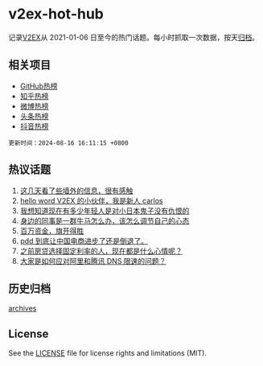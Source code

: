# v2ex-hot-hub

 记录[V2EX](https://www.v2ex.com/)从 2021-01-06 日至今的热门话题。每小时抓取一次数据，按天[归档](archives)。
 
 ## 相关项目

- [GitHub热榜](https://github.com/snaildev/github-hot-hub)
- [知乎热榜](https://github.com/snaildev/zhihu-hot-hub)
- [微博热榜](https://github.com/snaildev/weibo-hot-hub)
- [头条热榜](https://github.com/snaildev/toutiao-hot-hub)
- [抖音热榜](https://github.com/snaildev/douyin-hot-hub)


 `更新时间：2024-08-16 16:11:15 +0800`

## 热议话题

1. [这几天看了些墙外的信息，很有感触](https://www.v2ex.com/t/1065468)
1. [hello word V2EX 的小伙伴，我是新人 carlos](https://www.v2ex.com/t/1065313)
1. [我想知道现在有多少年轻人是对小日本鬼子没有仇恨的](https://www.v2ex.com/t/1065502)
1. [身边的同事是一群牛马怎么办，该怎么调节自己的心态](https://www.v2ex.com/t/1065426)
1. [百万资金，旗开得胜](https://www.v2ex.com/t/1065407)
1. [pdd 到底让中国电商进步了还是倒退了。](https://www.v2ex.com/t/1065302)
1. [之前房贷选择固定利率的人，现在都是什么心情呢？](https://www.v2ex.com/t/1065382)
1. [大家是如何应对阿里和腾讯 DNS 限速的问题？](https://www.v2ex.com/t/1065279)

## 历史归档

[archives](archives)

## License

See the [LICENSE](LICENSE) file for license rights and limitations (MIT).

